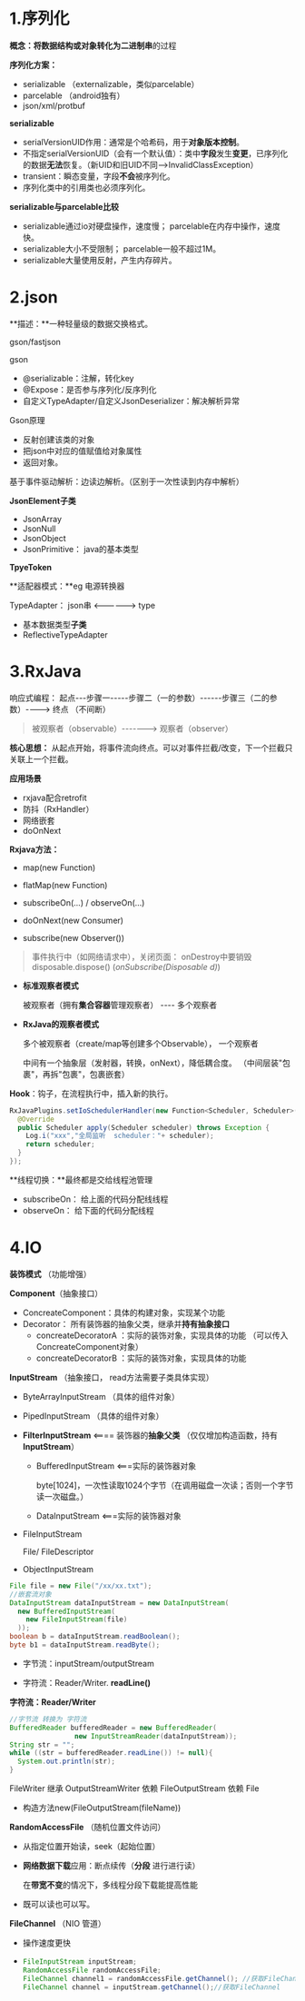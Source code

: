# 1.序列化

**概念：**将数据结构或对象**转化为二进制串**的过程

**序列化方案：**

- serializable （externalizable，类似parcelable）
- parcelable （android独有）
- json/xml/protbuf



**serializable**

- serialVersionUID作用：通常是个哈希码，用于**对象版本控制**。
- 不指定serialVersionUID（会有一个默认值）：类中**字段**发生**变更**，已序列化的数据**无法**恢复。（新UID和旧UID不同-->InvalidClassException）
- transient：瞬态变量，字段**不会**被序列化。
- 序列化类中的引用类也必须序列化。



**serializable与parcelable比较**

- serializable通过io对硬盘操作，速度慢； parcelable在内存中操作，速度快。
- serializable大小不受限制； parcelable一般不超过1M。
- serializable大量使用反射，产生内存碎片。



# 2.json

**描述：**一种轻量级的数据交换格式。

gson/fastjson

gson

- @serializable：注解，转化key
- @Expose：是否参与序列化/反序列化
- 自定义TypeAdapter/自定义JsonDeserializer：解决解析异常



Gson原理

- 反射创建该类的对象
- 把json中对应的值赋值给对象属性
- 返回对象。



基于事件驱动解析：边读边解析。（区别于一次性读到内存中解析）

**JsonElement子类**

- JsonArray
- JsonNull
- JsonObject
- JsonPrimitive： java的基本类型

**TpyeToken**

**适配器模式：**eg 电源转换器

TypeAdapter： json串 <------> type

- 基本数据类型**子类**
- ReflectiveTypeAdapter



# 3.RxJava

响应式编程： 起点---步骤一-----步骤二（一的参数）------步骤三（二的参数）----> 终点 （不间断）

> 被观察者（observable）-------> 观察者（observer）

**核心思想：** 从起点开始，将事件流向终点。可以对事件拦截/改变，下一个拦截只关联上一个拦截。

**应用场景**

- rxjava配合retrofit
- 防抖（RxHandler）
- 网络嵌套
- doOnNext



**Rxjava方法：**

- map(new Function)
- flatMap(new Function)
- subscribeOn(...) / observeOn(...)

- doOnNext(new Consumer)
- subscribe(new Observer())



>  事件执行中（如网络请求中），关闭页面： onDestroy中要销毁 disposable.dispose() (*onSubscribe(Disposable d)*)



- **标准观察者模式**

  被观察者（拥有**集合容器**管理观察者）  ----   多个观察者

- **RxJava的观察者模式** 

  多个被观察者（create/map等创建多个Observable）， 一个观察者

  中间有一个抽象层（发射器，转换，onNext），降低耦合度。 （中间层装"包裹"，再拆"包裹"，包裹嵌套）



**Hook**：钩子，在流程执行中，插入新的执行。

```java
RxJavaPlugins.setIoSchedulerHandler(new Function<Scheduler, Scheduler>() {
  @Override
  public Scheduler apply(Scheduler scheduler) throws Exception {
    Log.i("xxx","全局监听  scheduler："+ scheduler);
    return scheduler;
  }
});
```



**线程切换：**最终都是交给线程池管理

- subscribeOn： 给上面的代码分配线线程
- observeOn： 给下面的代码分配线程





# 4.IO

**装饰模式**  （功能增强）

**Component**（抽象接口）

- ConcreateComponent：具体的构建对象，实现某个功能
- Decorator： 所有装饰器的抽象父类，继承并**持有抽象接口**
  - concreateDecoratorA ：实际的装饰对象，实现具体的功能 （可以传入 ConcreateComponent对象）
  - concreateDecoratorB ：实际的装饰对象，实现具体的功能



**InputStream** （抽象接口， read方法需要子类具体实现）

- ByteArrayInputStream （具体的组件对象）

- PipedInputStream （具体的组件对象）

- **FilterInputStream**    <====  装饰器的**抽象父类**    （仅仅增加构造函数，持有**InputStream**）

  - BufferedInputStream  <===实际的装饰器对象

    byte[1024]，一次性读取1024个字节（在调用磁盘一次读；否则一个字节读一次磁盘。）

  - DataInputStream          <===实际的装饰器对象

- FileInputStream

  File/ FileDescriptor

- ObjectInputStream

```java
File file = new File("/xx/xx.txt");
//嵌套流对象
DataInputStream dataInputStream = new DataInputStream(
  new BufferedInputStream(
    new FileInputStream(file)
  ));
boolean b = dataInputStream.readBoolean();
byte b1 = dataInputStream.readByte();
```



- 字节流：inputStream/outputStream

- 字符流：Reader/Writer.          **readLine()**



**字符流：Reader/Writer**

```java
//字节流 转换为 字符流
BufferedReader bufferedReader = new BufferedReader(
                new InputStreamReader(dataInputStream));
String str = "";
while ((str = bufferedReader.readLine()) != null){
  System.out.println(str);
}
```

FileWriter 继承 OutputStreamWriter 依赖 FileOutputStream 依赖 File

- 构造方法new(FileOutputStream(fileName))



**RandomAccessFile** （随机位置文件访问）

-  从指定位置开始读，seek（起始位置）

- **网络数据下载**应用：断点续传（**分段** 进行进行读） 

  在**带宽不变**的情况下，多线程分段下载能提高性能

- 既可以读也可以写。



 **FileChannel** （NIO 管道）

- 操作速度更快

- ```java
  FileInputStream inputStream;
  RandomAccessFile randomAccessFile;
  FileChannel channel1 = randomAccessFile.getChannel(); //获取FileChannel
  FileChannel channel = inputStream.getChannel();//获取FileChannel
  ```



















